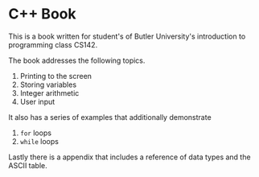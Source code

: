 # C++ Book

This is a book written for student's of Butler University's introduction to programming class CS142.

The book addresses the following topics.

1. Printing to the screen
1. Storing variables
1. Integer arithmetic
1. User input

It also has a series of examples that additionally demonstrate

1. `for` loops
1. `while` loops

Lastly there is a appendix that includes a reference of data types and the ASCII table.
